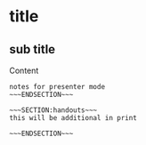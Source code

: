 <!SLIDE>
# title #
## sub title ##

Content


~~~SECTION:notes~~~
notes for presenter mode
~~~ENDSECTION~~~

~~~SECTION:handouts~~~
this will be additional in print

~~~ENDSECTION~~~

